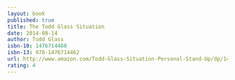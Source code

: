 ```yaml
---
layout: book
published: true
title: The Todd Glass Situation
date: 2014-08-14
author: Todd Glass
isbn-10: 1476714460
isbn-13: 978-1476714462
url: http://www.amazon.com/Todd-Glass-Situation-Personal-Stand-Up/dp/1476714460/ref=sr_1_1?s=books&ie=UTF8&qid=1434744244&sr=1-1&keywords=the+todd+glass+situation
rating: 4
---
```


